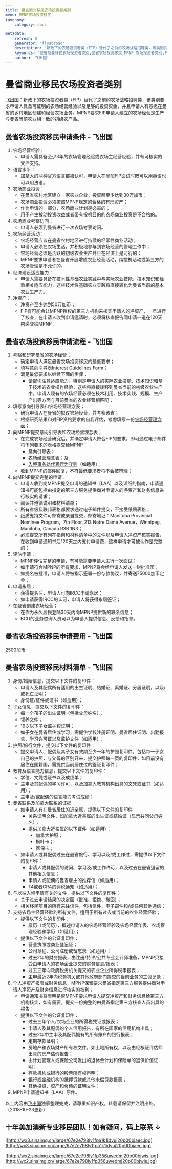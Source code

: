 ```yaml
---
title: 曼省商业移民农场投资者类别
menu: MPNP农场投资移民
taxonomy:
    category: docs

metadata:
    refresh: 0
    generator: 'flyabroad'
    description: '新政下的农场投资者类（FIP）替代了之前的农场战略招聘类，该类别要求申请人具备可证明的农场经营经验以及足够的投资资金，并且申请人有意愿在曼省的乡村地区创建和经营农场业务。MPNP要求FIP申请人建立的农场经营是生产与曼省当前农业相一致的初级农产品。'
    keywords: '曼省商业移民农场投资者类别,曼省农场投资移民,MPNP 农场投资者类别,Farm Investor Pathway,2018曼省农场投资移民'
    author: '飞出国'
---
```

# 曼省商业移民农场投资者类别

[飞出国](/home)：新政下的农场投资者类（FIP）替代了之前的农场战略招聘类，该类别要求申请人具备可证明的农场经营经验以及足够的投资资金，并且申请人有意愿在曼省的乡村地区创建和经营农场业务。MPNP要求FIP申请人建立的农场经营是生产与曼省当前农业相一致的初级农产品。

## 曼省农场投资移民申请条件 - 飞出国

1. 农场经营经验：
    * 申请人需具备至少3年的农场管理经验或农场主经营经验，并有可核实的文件支持。
2. 语言水平：
    * 加拿大的两种官方语言都被认可，申请人在参加FIP面试时既可以用英语也可以用法语。
3. 农场商业投资：
    * 在曼省农村地区建立一家农业企业，投资额至少达到30万加币；
    * 农场商业投资必须按照MPNP规定的合格的有形资产；
    * 作为申请的一部分，农场商业计划是必需的；
    * 用于产生被动投资收益或者带有投机目的的农场商业投资是不合格的。
4. 农场商业考察访问：
    * 申请人必须到曼省进行一次农场考察访问。
5. 农场经营活动：
    * 农场经营应该在曼省农村地区进行持续的经常性商业活动；
    * 申请人必须在农场生活，并积极地参与到农场经营的管理工作中；
    * 农场经营必须是活跃的初级农业生产并且在经济上是可行的；
    * MPNP要求申请者在曼省开展增值农业经营活动，纯投机活动或第三方的农场管理是不允许的。
6. 经济建设适应能力：
    * 申请人需要具备在技术性基础农业实践中与实际农业技能、技术知识和经验相关适应能力，这些技术性基础农业实践将直接转化为曼省当前的基本农业生产力。
7. 净资产：
    * 净资产至少达到50万加币；
    * FIP有可能会让MPNP授权的第三方机构来核实申请人的净资产，一旦进行了核查，在申请人收到申请邀请时，必须将核查报告同申请一道在120天内递交给MPNP。

## 曼省农场投资移民申请流程 - 飞出国

1. 考察和研究曼省的农场经营；
    * 确定申请人满足曼省农场投资移民的最低要求；
    * 填写意向引导表[Interest Guidelines Form](https://www.immigratemanitoba.com/wp-content/uploads/2018/06/BIS-FIP-IG062018_distributed.pdf)；
    * 满足最低要求以继续下面的步骤；
        * 请密切注意适应能力，特别是申请人的实际农业技能、技术知识和基于技术的农业操作经验，这些将直接转移到曼省当前的初级农业生产中，申请人现有的农场经营必须在技术利用、技术实践、规模、生产产出等方面与目前曼省的农业经营相匹配；
2. 填写意向引导表和农场经营理念表；
    * 研究申请人在曼省的拟议农场经营，并考察该省；
    * 根据研究结果和对FIP资格要求的自我评估，考虑填写一份[农场经营理念表](https://www.immigratemanitoba.com/wp-content/uploads/2018/06/BIS-FIP-BC062018.pdf)；
3. 向MPNP提交意向引导表和农场经营理念表；
    * 在完成农场经营研究后，并确定申请人符合FIP的要求，即可通过电子邮件将下列要求的表格提交给MPNP：
        * 意向引导表；
        * 农场经营理念表；及
        * [入境事务处代表行为守则](https://www.immigratemanitoba.com/wp-content/uploads/2016/06/MPNP_Code_of_Conduct_Mar_2017.pdf)（如适用）； 
    * 收到MPNP的邮件回复，不符最低要求者将不会被审理；
4. 向MPNP提交完整的申请：
    * 申请人收到向MPNP提交申请的通知书（LAA）以及详细的指南，申请通知书可能包括由指定的第三方服务提供商对申请人的净资产和财务信息进行核实的请求；
    * 阅读并遵循说明和材料清单；
    * 所有省级及联邦表格都要求通过电子邮件提交，不接受纸质表格；
    * 纸质支持文件可邮寄或亲自提交，邮寄地址：Manitoba Provincial Nominee Program，7th Floor, 213 Notre Dame Avenue，Winnipeg, Manitoba, Canada R3B 1N3；
    * 必须提交所有列在指南和材料清单中的文件以及申请人净资产核实报告，在收到申请通知书后120天之内支付申请费，这样申请才可被认作是完整的；
5. 评估申请：
    * MPNP评估完整的申请，有可能需要申请人进行一次面试；
    * 如申请符合MPNP的所有要求，MPNP将会给申请人发送一封批准函；
    * 如提名被批准，申请人将被指示签署一份存款协议，并寄送75000加币定金；
6. 申请永居；
    * 获得提名后，申请人可向IRCC申请永居；
    * 如申请获得IRCC的认可，申请人将获得永居签证；
7. 在曼省创建农场经营；
    * 在作为永久居民登陆30天内向MPNP提供新的联系信息；
    * BCU的业务咨询人员可以为申请人提供信息、反馈和指导。

## 曼省农场投资移民申请费用 - 飞出国

2500加币

## 曼省农场投资移民材料清单 - 飞出国

1. 身份/婚姻信息，提交以下文件的复印件：
    * 申请人及其配偶所有适用的出生证明、结婚证、离婚证、分居证明，以及/或死亡证明；
    * 身份证/证件或证书（如适用）；
2. 子女信息，提交以下文件的复印件：
    * 每一个孩子的出生证明（包括父母姓名）；
    * 领养文件；
    * 19岁以下子女监护权证明；
    * 如子女在曼省居住或学习，需提供学校注册证明、曼省居住证明、出勤报告、学习许可证以及监护文件（如适用）；
3. 护照/旅行文件，提交以下文件的复印件：
    * 提交申请人、配偶及其子女有效期至少一年的护照复印件，包括每一子女自己的护照，与父母的区别开来，提交护照每一页的复印件，如目前没有居住在国籍国，需提供当前居住过的签证复印件；
4. 教育及语言能力信息，提交以下文件的复印件：
    * 学位、文凭或证书以及成绩单；
    * 主申及其配偶的学习许可，以及加拿大教育机构出具的文凭或证书（如适用）；
    * 主申及/或配偶的语言能力考试成绩；
5. 曼省联系及加拿大联系的证据
    * 如申请人有在曼省居住的近亲属，提供以下文件的复印件：
        * 关系证明文件，如加拿大近亲属的出生证或结婚证（显示共同父母姓名）；
        * 提供加拿大近亲属的以下证件（如适用）：
            * 加拿大护照；
            * 枫叶卡；
            * 医保卡；
    * 如申请人或其配偶过去在曼省旅行、学习以及/或工作过，需提供以下文件的复印件：
        * 申请人或其配偶的访问、学习及/或工作许可，以及过去在曼省逗留的其他相关信息；
        * 申请人或配偶的曼省雇主的推荐信（如适用）；
        * T4或者CRA的评税通知（如适用）；
6. 与以往入境申请有关的文件，提供以下文件的复印件：
    * 关于过去申请结果的决定函（批准、拒绝、撤回）；
    * 相关移民项目的所有来往信件，包括信件、电子邮件和/或任何其他通信；
7. 支持农场主经营经验的所有文件，适用于所有过去或当前的农业经营经验；
    * 提供以下文件的复印件：
        * 履历（或简历），概述申请人的农场经营经验及农场经营年表、农场管理经验和学历（如适用）；
    * 提供以下文件的公证复印件：
        * 营业执照或商业登记证；
        * 公司章程、公司注册或备忘录（如适用）；
        * 过去2年的财务报表，由注册/特许/公共专业会计师准备，MPNP只接受由申请人的农场企业提交的财务信息/报表；
        * 过去三年向政府税务机关提交的农业企业所得税申报表；
        * 主申最近2年向税务机关或其他政府部门提交的当前业务的工资记录；
9. 个人净资产报表或财务信息，MPNP保留要求曼省指定第三方服务提供商对申请人净资产及财务信息进行核实的权利；
    * 申请通知书将表明是否MPNP要求申请人提交净资产和财务信息给第三方机构核实，如有需要，提交一份完整的由曼省指定第三方核查人员出具的报告；
    * 提供以下文件的公证复印件：
        * 过去三年个人/农场企业的所得税凭证或报表；
        * 申请人及其配偶的个人信用报告，有所在国家的信用机构出具；
        * 过去2年中主申及其配偶拥有的所有账户的银行报表；
        * 定期存款证明；
        * 房地产和农场财产所有权文件，如土地所有权，以及由经核证评估师出具的房产估价报告；
        * 由计划管理人或保险公司发出的退休金计划和保险单的退保价值证明；
        * 存款机构或银行的股票所有权声明；
        * 银行或金融机构的抵押贷款或其他未偿贷款报表；
        * 其他投资、资产和负债的证明文件；
10. MPNP申请通知书（LAA）原件。

以上内容由[飞出国](http://tz.flyabroad.com.hk/)独家整理完成，请尊重知识产权，转载请保留并注明出处。（2018-10-23更新）

## 十年美加澳新专业移民团队！如有疑问，码上联系 ↓ ##

![http://wx3.sinaimg.cn/large/67e2e798ly1fpa1k1idyuj20p00bjaec.jpg](http://wx3.sinaimg.cn/large/67e2e798ly1fpa1k1idyuj20p00bjaec.jpg)

![http://wx2.sinaimg.cn/large/67e2e798ly1fp356uwedmj20p00bjwis.jpg](http://wx2.sinaimg.cn/large/67e2e798ly1fp356uwedmj20p00bjwis.jpg)
